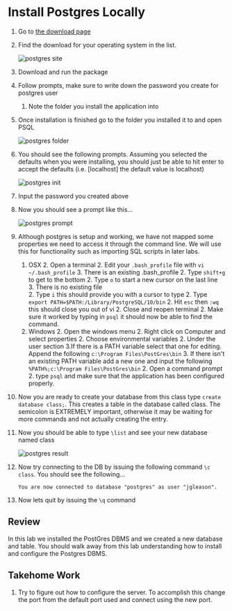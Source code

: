 # Install Postgres Locally

1. Go to [the download page](https://www.postgresql.org/download)
2. Find the download for your operating system in the list. 

    ![postgres site](https://jrgleason.github.io/psql-getting-started/labs/resources/lab1/postgres_site.png "Site List")

3. Download and run the package
4. Follow prompts, make sure to write down the password you create for postgres user
    1. Note the folder you install the application into
6. Once installation is finished go to the folder you installed it to and open PSQL

    ![postgres folder](https://jrgleason.github.io/psql-getting-started/labs/resources/lab1/postgres_folder.png "Postgress Folder")

7. You should see the following prompts. Assuming you selected the defaults when you were installing, you should just be able to hit enter to accept the defaults (i.e. [localhost] the default value is localhost)

    ![postgres init](https://jrgleason.github.io/psql-getting-started/labs/resources/lab1/postgres_config.png "Postgres Config")

8. Input the password you created above
9. Now you should see a prompt like this…

    ![postgres prompt](https://jrgleason.github.io/psql-getting-started/labs/resources/lab1/postgres_prompt.png "Postgres Prompt")

10. Although postgres is setup and working, we have not mapped some properties we need to access it through the command line. We will use this for functionality such as importing SQL scripts in later labs.
    1. OSX
        2. Open a terminal 
        2. Edit your `.bash_profile` file with `vi ~/.bash_profile`
            3. There is an existing .bash_profile
        2. Type `shift+g` to get to the bottom
        2. Type `o` to start a new cursor on the last line    
            3. There is no existing file   
        2. Type `i` this should provide you with a cursor to type
        2. Type `export PATH=$PATH:/Library/PostgreSQL/10/bin`
        2. Hit `esc` then `:wq` this should close you out of vi
        2. Close and reopen terminal
        2. Make sure it worked by typing in `psql` it should now be able to find the command.
    1. Windows
        2. Open the windows menu
        2. Right click on Computer and select properties
        2. Choose environmental variables
        2. Under the user section 
            3.If there is a PATH variable select that one for editing. Append the following `c:\Program Files\PostGres\bin`
            3. If there isn't an existing PATH variable add a new one and input the following `%PATH%;c:\Program Files\PostGres\bin`
        2. Open a command prompt
        2. type `psql` and make sure that the application has been configured properly.    

11. Now you are ready to create your database from this class type `create database class;`. This creates a table in the database called class. The semicolon is EXTREMELY important, otherwise it may be waiting for more commands and not actually creating the entry.
12. Now you should be able to type `\list` and see your new database named class

    ![postgres result](https://jrgleason.github.io/psql-getting-started/labs/resources/lab1/postgres_result_add_class.png "Postgres Class")

13. Now try connecting to the DB by issuing the following command `\c class`. You should see the following...

        You are now connected to database "postgres" as user "jgleason".

14. Now lets quit by issuing the `\q` command        

## Review ##

In this lab we installed the PostGres DBMS and we created a new database and table. You should walk away from this lab understanding how to install and configure the Postgres DBMS.

## Takehome Work

1. Try to figure out how to configure the server. To accomplish this change the port from the default port used and connect using the new port. 
